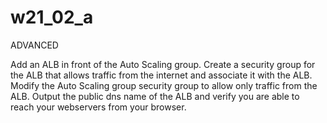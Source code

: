 # w21_02_a

ADVANCED

Add an ALB in front of the Auto Scaling group.
Create a security group for the ALB that allows traffic from the internet and associate it with the ALB.
Modify the Auto Scaling group security group to allow only traffic from the ALB.
Output the public dns name of the ALB and verify you are able to reach your webservers from your browser.